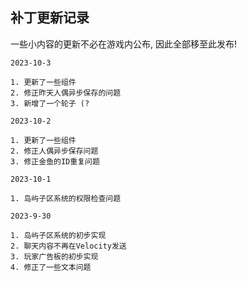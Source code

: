 ## 补丁更新记录

一些小内容的更新不必在游戏内公布, 因此全部移至此发布!

```
2023-10-3

1. 更新了一些组件
2. 修正昨天人偶异步保存的问题
3. 新增了一个轮子 (?
```

```
2023-10-2

1. 更新了一些组件
2. 修正人偶异步保存问题
3. 修正金鱼的ID重复问题
```

```
2023-10-1

1. 岛屿子区系统的权限检查问题
```

```
2023-9-30

1. 岛屿子区系统的初步实现
2. 聊天内容不再在Velocity发送
3. 玩家广告板的初步实现
4. 修正了一些文本问题
```